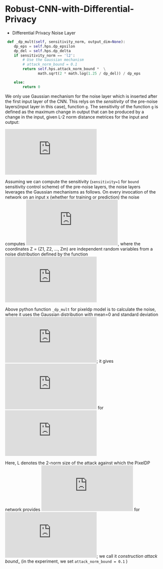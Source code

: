 # Robust-CNN-with-Differential-Privacy

* Differential Privacy Noise Layer

```python
 def _dp_mult(self, sensitivity_norm, output_dim=None):
    dp_eps = self.hps.dp_epsilon
    dp_del = self.hps.dp_delta
    if sensitivity_norm == 'l2':
        # Use the Gaussian mechanism
        # attack_norm_bound = 0.1
        return self.hps.attack_norm_bound *  \
               math.sqrt(2 * math.log(1.25 / dp_del)) / dp_eps

    else:
        return 0
```

We only use Gaussian mechanism for the noise layer which is inserted after the first input layer of the CNN. This relys on the _sensitivity_ of the pre-noise layers(input layer in this case), function `g`. The sensitivity of the function `g` is defined as the maximum change in output that can be produced by a change in the input, given L-2 norm distance metrices for the input and output: 

![\Delta_{2, 2}^g = max_{x, x'} \frac{ \left \| g(x) - g(x') \right \|_2}{ \left \| x - x ' \right \|_2}](http://latex.codecogs.com/gif.latex?%5CDelta_%7B2%2C%202%7D%5Eg%20%3D%20max_%7Bx%2C%20x%27%7D%20%5Cfrac%7B%20%5Cleft%20%5C%7C%20g%28x%29%20-%20g%28x%27%29%20%5Cright%20%5C%7C_2%7D%7B%20%5Cleft%20%5C%7C%20x%20-%20x%20%27%20%5Cright%20%5C%7C_2%7D)

Assuming we can compute the sensitivity (`sensitivity=1` for `bound` sensitivity control scheme) of the pre-noise layers, the noise layers leverages the Gaussian mechanisms as follows. On every invocation of the network on an input x (whether for training or prediction) the noise computes ![g(X) + Z](http://latex.codecogs.com/gif.latex?g%28X%29%20&plus;%20Z), where the coordinates Z = (Z1, Z2, ..., Zm) are independent random variables from a noise distribution defined by the function ![noise(\Delta , L, \epsilon, \delta)](http://latex.codecogs.com/gif.latex?noise%28%5CDelta%20%2C%20L%2C%20%5Cepsilon%2C%20%5Cdelta%29)


Above python function `_dp_mult` for pixeldp model is to calculate the noise, where it uses the Gaussian distribution with mean=0 and standard deviation ![\sigma = \sqrt{2 ln(\frac{1.25}{\delta})} \Delta_{2, 2} L / \epsilon](http://latex.codecogs.com/gif.latex?%5Csigma%20%3D%20%5Csqrt%7B2%20ln%28%5Cfrac%7B1.25%7D%7B%5Cdelta%7D%29%7D%20%5CDelta_%7B2%2C%202%7D%20L%20/%20%5Cepsilon); it gives ![(\epsilon, \delta)](http://latex.codecogs.com/gif.latex?%28%5Cepsilon%2C%20%5Cdelta%29-DP) for ![\epsilon \leq  1](http://latex.codecogs.com/gif.latex?%5Cepsilon%20%5Cleq%201)

Here, L denotes the 2-norm size of the attack against which the PixelDP network provides ![(\epsilon, \delta)](http://latex.codecogs.com/gif.latex?%28%5Cepsilon%2C%20%5Cdelta%29-DP) for ![\epsilon \leq  1](http://latex.codecogs.com/gif.latex?%5Cepsilon%20%5Cleq%201); we call it _construction attack bound__ (in the experiment, we set `attack_norm_bound = 0.1` )


  

